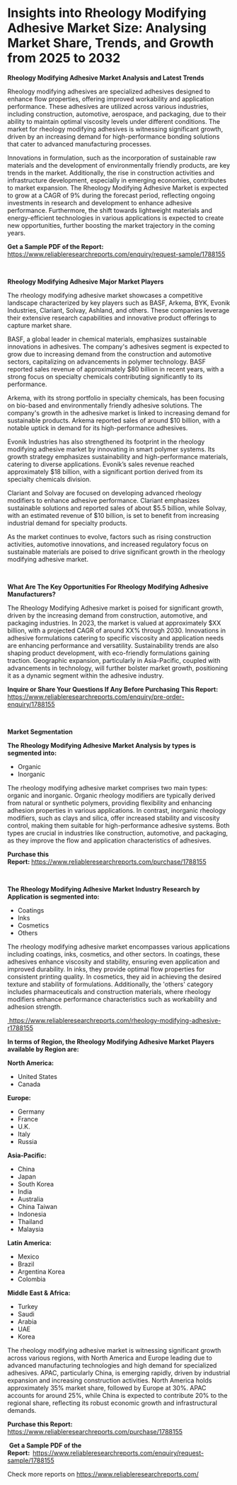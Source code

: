 <p><h1>Insights into Rheology Modifying Adhesive Market Size: Analysing Market Share, Trends, and Growth from 2025 to 2032</h1></p><p><strong>Rheology Modifying Adhesive Market Analysis and Latest Trends</strong></p>
<p><p>Rheology modifying adhesives are specialized adhesives designed to enhance flow properties, offering improved workability and application performance. These adhesives are utilized across various industries, including construction, automotive, aerospace, and packaging, due to their ability to maintain optimal viscosity levels under different conditions. The market for rheology modifying adhesives is witnessing significant growth, driven by an increasing demand for high-performance bonding solutions that cater to advanced manufacturing processes. </p><p>Innovations in formulation, such as the incorporation of sustainable raw materials and the development of environmentally friendly products, are key trends in the market. Additionally, the rise in construction activities and infrastructure development, especially in emerging economies, contributes to market expansion. The Rheology Modifying Adhesive Market is expected to grow at a CAGR of 9% during the forecast period, reflecting ongoing investments in research and development to enhance adhesive performance. Furthermore, the shift towards lightweight materials and energy-efficient technologies in various applications is expected to create new opportunities, further boosting the market trajectory in the coming years.</p></p>
<p><strong>Get a Sample PDF of the Report:&nbsp;</strong> <a href="https://www.reliableresearchreports.com/enquiry/request-sample/1788155?utm_campaign=3364&utm_medium=2&utm_source=Github&utm_content=ia&utm_term=03042025&utm_id=rheology-modifying-adhesive">https://www.reliableresearchreports.com/enquiry/request-sample/1788155</a></p>
<p>&nbsp;</p>
<p><strong>Rheology Modifying Adhesive Major Market Players</strong></p>
<p><p>The rheology modifying adhesive market showcases a competitive landscape characterized by key players such as BASF, Arkema, BYK, Evonik Industries, Clariant, Solvay, Ashland, and others. These companies leverage their extensive research capabilities and innovative product offerings to capture market share.</p><p>BASF, a global leader in chemical materials, emphasizes sustainable innovations in adhesives. The company's adhesives segment is expected to grow due to increasing demand from the construction and automotive sectors, capitalizing on advancements in polymer technology. BASF reported sales revenue of approximately $80 billion in recent years, with a strong focus on specialty chemicals contributing significantly to its performance.</p><p>Arkema, with its strong portfolio in specialty chemicals, has been focusing on bio-based and environmentally friendly adhesive solutions. The company's growth in the adhesive market is linked to increasing demand for sustainable products. Arkema reported sales of around $10 billion, with a notable uptick in demand for its high-performance adhesives.</p><p>Evonik Industries has also strengthened its footprint in the rheology modifying adhesive market by innovating in smart polymer systems. Its growth strategy emphasizes sustainability and high-performance materials, catering to diverse applications. Evonik’s sales revenue reached approximately $18 billion, with a significant portion derived from its specialty chemicals division.</p><p>Clariant and Solvay are focused on developing advanced rheology modifiers to enhance adhesive performance. Clariant emphasizes sustainable solutions and reported sales of about $5.5 billion, while Solvay, with an estimated revenue of $10 billion, is set to benefit from increasing industrial demand for specialty products.</p><p>As the market continues to evolve, factors such as rising construction activities, automotive innovations, and increased regulatory focus on sustainable materials are poised to drive significant growth in the rheology modifying adhesive market.</p></p>
<p>&nbsp;</p>
<p><strong>What Are The Key Opportunities For Rheology Modifying Adhesive Manufacturers?</strong></p>
<p><p>The Rheology Modifying Adhesive market is poised for significant growth, driven by the increasing demand from construction, automotive, and packaging industries. In 2023, the market is valued at approximately $XX billion, with a projected CAGR of around XX% through 2030. Innovations in adhesive formulations catering to specific viscosity and application needs are enhancing performance and versatility. Sustainability trends are also shaping product development, with eco-friendly formulations gaining traction. Geographic expansion, particularly in Asia-Pacific, coupled with advancements in technology, will further bolster market growth, positioning it as a dynamic segment within the adhesive industry.</p></p>
<p><strong>Inquire or Share Your Questions If Any Before Purchasing This Report:</strong> <a href="https://www.reliableresearchreports.com/enquiry/pre-order-enquiry/1788155?utm_campaign=3364&utm_medium=2&utm_source=Github&utm_content=ia&utm_term=03042025&utm_id=rheology-modifying-adhesive">https://www.reliableresearchreports.com/enquiry/pre-order-enquiry/1788155</a></p>
<p>&nbsp;</p>
<p><strong>Market Segmentation</strong></p>
<p><strong>The Rheology Modifying Adhesive Market Analysis by types is segmented into:</strong></p>
<p><ul><li>Organic</li><li>Inorganic</li></ul></p>
<p><p>The rheology modifying adhesive market comprises two main types: organic and inorganic. Organic rheology modifiers are typically derived from natural or synthetic polymers, providing flexibility and enhancing adhesion properties in various applications. In contrast, inorganic rheology modifiers, such as clays and silica, offer increased stability and viscosity control, making them suitable for high-performance adhesive systems. Both types are crucial in industries like construction, automotive, and packaging, as they improve the flow and application characteristics of adhesives.</p></p>
<p><strong>Purchase this Report:&nbsp;</strong><a href="https://www.reliableresearchreports.com/purchase/1788155?utm_campaign=3364&utm_medium=2&utm_source=Github&utm_content=ia&utm_term=03042025&utm_id=rheology-modifying-adhesive">https://www.reliableresearchreports.com/purchase/1788155</a></p>
<p>&nbsp;</p>
<p><strong>The Rheology Modifying Adhesive Market Industry Research by Application is segmented into:</strong></p>
<p><ul><li>Coatings</li><li>Inks</li><li>Cosmetics</li><li>Others</li></ul></p>
<p><p>The rheology modifying adhesive market encompasses various applications including coatings, inks, cosmetics, and other sectors. In coatings, these adhesives enhance viscosity and stability, ensuring even application and improved durability. In inks, they provide optimal flow properties for consistent printing quality. In cosmetics, they aid in achieving the desired texture and stability of formulations. Additionally, the 'others' category includes pharmaceuticals and construction materials, where rheology modifiers enhance performance characteristics such as workability and adhesion strength.</p></p>
<p><a href="https://www.reliableresearchreports.com/rheology-modifying-adhesive-r1788155?utm_campaign=3364&utm_medium=2&utm_source=Github&utm_content=ia&utm_term=03042025&utm_id=rheology-modifying-adhesive">&nbsp;https://www.reliableresearchreports.com/rheology-modifying-adhesive-r1788155</a></p>
<p><strong>In terms of Region, the Rheology Modifying Adhesive Market Players available by Region are:</strong></p>
<p>
    <p> <strong> North America: </strong>
        <ul>
            <li>United States</li>
            <li>Canada</li>
        </ul>
        </p> 
    <p> <strong> Europe: </strong>
        <ul>
            <li>Germany</li>
            <li>France</li>
            <li>U.K.</li>
            <li>Italy</li>
            <li>Russia</li>
        </ul>
        </p> 
    <p> <strong> Asia-Pacific: </strong>
        <ul>
            <li>China</li>
            <li>Japan</li>
            <li>South Korea</li>
            <li>India</li>
            <li>Australia</li>
            <li>China Taiwan</li>
            <li>Indonesia</li>
            <li>Thailand</li>
            <li>Malaysia</li>
        </ul>
        </p> 
    <p> <strong> Latin America: </strong>
        <ul>
            <li>Mexico</li>
            <li>Brazil</li>
            <li>Argentina Korea</li>
            <li>Colombia</li>
        </ul>
        </p> 
    <p> <strong> Middle East & Africa: </strong>
        <ul>
            <li>Turkey</li>
            <li>Saudi</li>
            <li>Arabia</li>
            <li>UAE</li>
            <li>Korea</li>
        </ul>
    </p>
    </p>
<p><p>The rheology modifying adhesive market is witnessing significant growth across various regions, with North America and Europe leading due to advanced manufacturing technologies and high demand for specialized adhesives. APAC, particularly China, is emerging rapidly, driven by industrial expansion and increasing construction activities. North America holds approximately 35% market share, followed by Europe at 30%. APAC accounts for around 25%, while China is expected to contribute 20% to the regional share, reflecting its robust economic growth and infrastructural demands.</p></p>
<p><strong>Purchase this Report: </strong><a href="https://www.reliableresearchreports.com/purchase/1788155?utm_campaign=3364&utm_medium=2&utm_source=Github&utm_content=ia&utm_term=03042025&utm_id=rheology-modifying-adhesive">https://www.reliableresearchreports.com/purchase/1788155</a></p>
<p>&nbsp;<strong>Get a Sample PDF of the Report:&nbsp;&nbsp;</strong><a href="https://www.reliableresearchreports.com/enquiry/request-sample/1788155?utm_campaign=3364&utm_medium=2&utm_source=Github&utm_content=ia&utm_term=03042025&utm_id=rheology-modifying-adhesive">https://www.reliableresearchreports.com/enquiry/request-sample/1788155</a></p>
<p><strong></strong></p>
<p>Check more reports on <a href="https://www.reliableresearchreports.com/?utm_campaign=3364&utm_medium=2&utm_source=Github&utm_content=ia&utm_term=03042025&utm_id=rheology-modifying-adhesive">https://www.reliableresearchreports.com/</a></p>